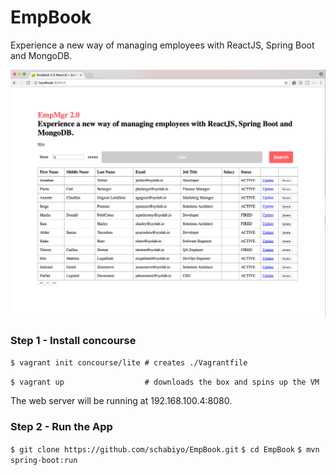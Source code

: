 # EmpBook

Experience a new way of managing employees with ReactJS, Spring Boot and MongoDB.

![EmpBook](/img/empbook.png "EmpBook")

### Step 1 - Install concourse

` $ vagrant init concourse/lite # creates ./Vagrantfile `

` $ vagrant up                  # downloads the box and spins up the VM `

The web server will be running at 192.168.100.4:8080.

### Step 2 - Run the App

` $ git clone https://github.com/schabiyo/EmpBook.git `
` $ cd EmpBook `
` $ mvn spring-boot:run `


